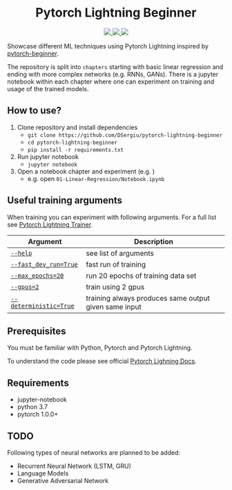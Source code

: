 <h1 align="center">
  <b>Pytorch Lightning Beginner</b><br>
</h1>

<p align="center">
    <a href="https://www.python.org/">
        <img src="https://img.shields.io/badge/Python-3.7-ff55aa.svg" />
    </a>
    <a href="https://pytorch-lightning.readthedocs.io/en/stable/">
        <img src="https://img.shields.io/pypi/v/pytorch-lightning?label=Pytorch%20Lightning" />
    </a>
    <a href= "https://github.com/DSergiu/pytorch-lightning-beginner/blob/master/LICENSE">
        <img src="https://img.shields.io/badge/license-MIT-blue.svg" />
    </a>
</p>


Showcase different ML techniques using Pytorch Lightning inspired by [pytorch-beginner](https://github.com/L1aoXingyu/pytorch-beginner).

The repository is split into `chapters` starting with basic linear regression and ending with more complex networks (e.g. RNNs, GANs). 
There is a jupyter notebook within each chapter where one can experiment on training and usage of the trained models.

## How to use?

1. Clone repository and install dependencies
    * `git clone https://github.com/DSergiu/pytorch-lightning-beginner`
    * `cd pytorch-lightning-beginner`
    * `pip install -r requirements.txt`
2. Run jupyter notebook
    * `jupyter notebook`
3. Open a notebook chapter and experiment (e.g. )
    * e.g. open `01-Linear-Regression/Notebook.ipynb`

## Useful training arguments

When training you can experiment with following arguments. For a full list see [Pytorch Lightning Trainer](https://pytorch-lightning.readthedocs.io/en/latest/api/pytorch_lightning.trainer.html).

|Argument|Description|
|----------|-------------|
|[`--help`](https://pytorch-lightning.readthedocs.io/en/latest/api/pytorch_lightning.trainer.html)| see list of arguments |
|[`--fast_dev_run=True`](https://pytorch-lightning.readthedocs.io/en/latest/api/pytorch_lightning.trainer.html#fast-dev-run)| fast run of training |
|[`--max_epochs=20`](https://pytorch-lightning.readthedocs.io/en/latest/api/pytorch_lightning.trainer.html#max-epochs)| run 20 epochs of training data set |
|[`--gpus=2`](https://pytorch-lightning.readthedocs.io/en/latest/api/pytorch_lightning.trainer.html#gpus)| train using 2 gpus |
|[`--deterministic=True`](https://pytorch-lightning.readthedocs.io/en/latest/api/pytorch_lightning.trainer.html#reproducibility)| training always produces same output given same input |

## Prerequisites
You must be familiar with Python, Pytorch and Pytorch Lightning.

To understand the code please see official [Pytorch Lighning Docs](https://pytorch-lightning.readthedocs.io/en/stable/).

## Requirements
* jupyter-notebook
* python 3.7
* pytorch 1.0.0+

## TODO
Following types of neural networks are planned to be added:
* Recurrent Neural Network (LSTM, GRU)
* Language Models
* Generative Adversarial Network
